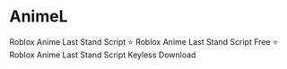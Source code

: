 # AnimeL
Roblox Anime Last Stand Script ⭐️ Roblox Anime Last Stand Script Free ⭐️ Roblox Anime Last Stand Script Keyless Download
